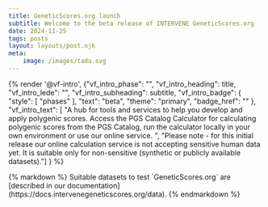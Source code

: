 ```yaml
---
title: GeneticScores.org launch
subtitle: Welcome to the beta release of INTERVENE GeneticScores.org
date: 2024-11-25
tags: posts
layout: layouts/post.njk
meta:
    image: /images/tada.svg
---
```


{% render '@vf-intro', {"vf_intro_phase": "", 
"vf_intro_heading": title,
"vf_intro_lede": "",
"vf_intro_subheading": subtitle,
"vf_intro_badge": {
    "style": [
    "phases"
    ],
    "text": "beta",
    "theme": "primary",
    "badge_href": ""
},
"vf_intro_text": [ "A hub for tools and services to help you develop and apply polygenic scores. Access the PGS Catalog Calculator for calculating polygenic scores from the PGS Catalog, run the calculator locally in your own environment or use our online service.
", "Please note - for this initial release our online calculation service is not accepting sensitive human data yet. It is suitable only for non-sensitive (synthetic or publicly available datasets)."] } 
%}


<section class="embl-grid embl-grid--has-centered-content">
    <div> 
    </div>
    <div>
        {% markdown %}
        Suitable datasets to test `GeneticScores.org` are [described in our documentation](https://docs.intervenegeneticscores.org/data).
        {% endmarkdown %}
    </div>
</section>

